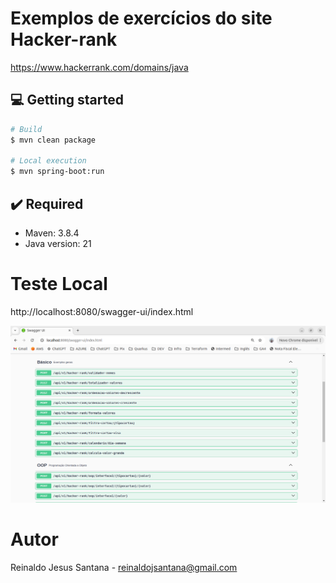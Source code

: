 # Exemplos de exercícios do site Hacker-rank

https://www.hackerrank.com/domains/java



## 💻 Getting started

```bash
# Build 
$ mvn clean package

# Local execution
$ mvn spring-boot:run
```


## ✔️ Required
* Maven: 3.8.4
* Java version: 21


# Teste Local

http://localhost:8080/swagger-ui/index.html

![alt text](image.png)

# Autor
Reinaldo Jesus Santana - reinaldojsantana@gmail.com
